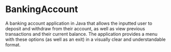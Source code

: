 # BankingAccount
A banking account application in Java that allows the inputted user to deposit and withdraw from their account, as well as view previous transactions and their current balance. The application provides a menu with these options (as well as an exit) in a visually clear and understandable format.
